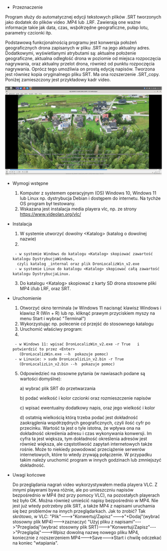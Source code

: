 * Przeznaczenie
  
Program służy do automatycznej edycji tekstowych plików .SRT tworzonych jako dodatek do plików video .MP4 lub .LRF. Zawierają one ważne informacje takie jak data, czas, wsþółrzędne geograficzne, pułap lotu, parametry czcionki itp.

Podstawową funkcjonalnością programu jest konwersja położeń geograficznych drona zapisanych w pliku .SRT na jego aktualny adres. Dodatkowymi, wyświetlanymi atrybutami są: aktualne położenie geograficzne, aktualna odległość drona w poziomie od miejsca rozpoczęcia nagrywania, oraz aktualny przelot drona, również od punktu rozpoczęcia nagrywania. Oprócz tego umożliwia on prostą edycję napisów. Tworzona jest równiez kopia oryginalnego pliku SRT. Ma ona rozszerzenie .SRT_copy.
Poniżej zamieszczony jest przykładowy kadr video.

![alt text](https://github.com/mbwasik/DronLocaliz_v2/blob/master/BD.png)

* Wymogi wstępne
     1) Komputer z systemem operacyjnym (OS) Windows 10, Windows 11 lub Linux np. dystrybucja Debian i dostępem do internetu. Na tychże OS program był testowany.
     2) Wskazana jest instalacja media playera vlc, np. ze strony https://www.videolan.org/vlc/ 

* Instalacja
     1) W systemie utworzyć dowolny \<Katalog\> (katalog o dowolnej nazwie)
     2) 
       - w systemie Windows do katalogu <Katalog> skopiować zawartość katalogu DystrybucjaWindows,
        czyli katalog _internal oraz plik DronLocalizWin_v2.exe
       - w systemie Linux do katalogu <Katalog> skopiować całą zawartość katalogu DystrybucjaLinux.
     3) Do katalogu \<Katalog\> skopiować z karty SD drona stosowne pliki MP4 i/lub LRF, oraz SRT.

* Uruchomienie
     1) Otworzyć okno terminala (w Windows 11 nacisnąć klawisz Windows i klawisz R (Win + R) lub np. kliknąć prawym przyciskiem myszy na menu Start i wybrać "Terminal") 
     2) Wykorzystując np. polecenie cd przejść do stosownego katalogu
     3) Uruchomić właściwy program:
     4) 
       - w Windows 11: wpisać DronLocalizWin_v2.exe -r True   i potwierdzić to przez <Enter>
         (DronLocalizWin.exe --h  pokazuje pomoc)
       - w Linuxie: > sudo DronLocalizLin_v2.bin -r True
         (DronLocalizLin_v2.bin --h  pokazuje pomoc)
     5) Odpowiedzieć na stosowne pytania (w nawiasach podane są wartości domyślne):

        a) wybrać plik SRT do przetwarzania  

        b) podać wielkość i kolor czcionki oraz rozmieszczenie napisów

        c) wpisać ewentualny dodatkowy napis, oraz jego wielkość i kolor

        d) ostatnią wielkością którą trzeba podać jest dokładność zaokrąglenia współrzędnych geograficznych, czyli ilość cyfr po    przecinku. Wartość ta jest o tyle istotna, że wpływa ona na dokładność określenia  adresu i czas wykonywania konwersji.               Im cyfra ta jest większa, tym dokładność określenia adresów jest również większa, ale częstotliwość zapytań internetowych także rośnie.
  Może to niekiedy powodować przeciążenie serwerów internetowych, które to wtedy zrywają połączenie. W              przypadku takim należy uruchomić program w innych godzinach lub zmniejszyć dokładność.
      
* Uwagi końcowe
  
     Do przeglądania nagrań video wykorzystywałem media playera VLC. Z innymi playerami bywa różnie, ale po umieszczniu napisów bezpośrednio w MP4 (też przy pomocy VLC), na pozostałych playerach też było OK.
     Można również umieścić napisy bezpośrednio w MP4. Nie jest już wtedy potrzebny plik SRT, a także MP4 z napisami uruchamia się bez problemów na innych przeglądarkach. Jak to zrobić? Tak skrótowo, w VLC:                                                  "Plik"--->"Konwertuj/Zapisz"--->"+Dodaj"(wybrać stosowny plik MP4)--->zaznaczyć "Użyj pliku z napisami"--->"Przegladaj"(wybrać stosowny plik SRT)--->"Konwertuj/Zapisz"--->"Przeglądaj"--->Wpisz dowolną nazwę nowego pliku MP4, koniecznie z rozszerzeniem MP4--->Save--->Start i chwilę odczekać na koniec "wtapiania".
